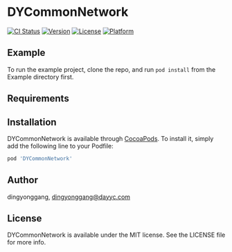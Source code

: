 # DYCommonNetwork

[![CI Status](https://img.shields.io/travis/dingyonggang/DYCommonNetwork.svg?style=flat)](https://travis-ci.org/dingyonggang/DYCommonNetwork)
[![Version](https://img.shields.io/cocoapods/v/DYCommonNetwork.svg?style=flat)](https://cocoapods.org/pods/DYCommonNetwork)
[![License](https://img.shields.io/cocoapods/l/DYCommonNetwork.svg?style=flat)](https://cocoapods.org/pods/DYCommonNetwork)
[![Platform](https://img.shields.io/cocoapods/p/DYCommonNetwork.svg?style=flat)](https://cocoapods.org/pods/DYCommonNetwork)

## Example

To run the example project, clone the repo, and run `pod install` from the Example directory first.

## Requirements

## Installation

DYCommonNetwork is available through [CocoaPods](https://cocoapods.org). To install
it, simply add the following line to your Podfile:

```ruby
pod 'DYCommonNetwork'
```

## Author

dingyonggang, dingyonggang@dayyc.com

## License

DYCommonNetwork is available under the MIT license. See the LICENSE file for more info.
